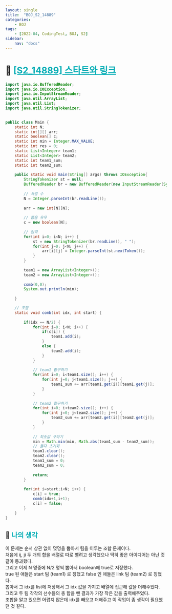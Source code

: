 ```yaml
---
layout: single
title:  "BOJ_S2_14889"
categories: 
    - BOJ
tags: 
    - [2022-04, CodingTest, BOJ, S2]
sidebar:
    nav: "docs"
---
```


# 📁 <b><a style="color:#00adb5" href="https://www.acmicpc.net/problem/14889" target=_blank>[S2_14889] 스타트와 링크</a></b>

```java
import java.io.BufferedReader;
import java.io.IOException;
import java.io.InputStreamReader;
import java.util.ArrayList;
import java.util.List;
import java.util.StringTokenizer;

 
public class Main {
	static int N;
	static int[][] arr;
	static boolean[] c;
	static int min = Integer.MAX_VALUE;
	static int res = 0;
	static List<Integer> team1;
	static List<Integer> team2;
	static int team1_sum;
	static int team2_sum;
	
	public static void main(String[] args) throws IOException{
		StringTokenizer st = null;
		BufferedReader br = new BufferedReader(new InputStreamReader(System.in));
		
		// 사람 수
		N = Integer.parseInt(br.readLine());
		
		arr = new int[N][N];
		
		// 뽑음 유무
		c = new boolean[N];
		
		// 입력
		for(int i=0; i<N; i++) {
			st = new StringTokenizer(br.readLine(), " ");
			for(int j=0; j<N; j++) {
				arr[i][j] = Integer.parseInt(st.nextToken());
			}
		}
		
		team1 = new ArrayList<Integer>();
		team2 = new ArrayList<Integer>();
		
		comb(0,0);
		System.out.println(min);
		
	}

	// 조합
	static void comb(int idx, int start) {
		
		if(idx == N/2) {			
			for(int i=0; i<N; i++) {
				if(c[i]) {
					team1.add(i);
				}
				else {
					team2.add(i);
				}
			}
			
			// team1 합구하기
			for(int i=0; i<team1.size(); i++) {
				for(int j=0; j<team1.size(); j++) {
					team1_sum += arr[team1.get(i)][team1.get(j)];
				}
			}
			
			// team2 합구하기
			for(int i=0; i<team2.size(); i++) {
				for(int j=0; j<team2.size(); j++) {
					team2_sum += arr[team2.get(i)][team2.get(j)];
				}
			}
			
			// 최솟값 구하기
			min = Math.min(min, Math.abs(team1_sum - team2_sum));
			// 둘다 초기화
			team1.clear();
			team2.clear();
			team1_sum = 0;
			team2_sum = 0;
			
			return;
		}
		
		for(int i=start;i<N; i++) {
			c[i] = true;
			comb(idx+1,i+1);
			c[i] = false;
		}
	}
}
```


## 🤔 <b><a style="color:#00adb5">나의 생각</a></b>
이 문제는 순서 상관 없이 몇명을 뽑아서 팀을 이루는 조합 문제이다.<br>
처음에 ij, ji 두 개의 합을 배열로 따로 뺄려고 생각했으나 딱히 좋은 아이디어는 아닌 것 같아 통과했다.<br>
그리고 이제 N 명중에 N/2 명씩 뽑아서 boolean에 true로 저장했다.<br>
true 된 애들은 start 팀 (team1) 로 칭했고 false 인 애들은 link 팀 (team2) 로 칭했다.<br>
뽑아서 그 idx를 list에 저장해서 그 idx 값을 가지고 배열에 접근해 값을 더해주었다.<br>
그리고 두 팀 각각의 선수들의 총 합을 뺀 결과가 가장 작은 값을 출력해주었다.<br>
조합을 알고 있으면 어렵지 않은데 idx를 빼오고 더해주고 이 작업이 좀 생각이 필요했던 것 같다.
